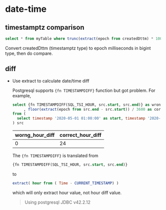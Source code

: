 # date-time

## timestamptz comparison
```sql
select * from myTable where trunc(extract(epoch from createdDttm) * 1000) = <timeMillis>
```
Convert createdDttm (timestamptz type) to epoch milliseconds in bigint type, then do compare.

## diff
* Use extract to calculate date/time diff

  Postgresql supports ```{fn TIMESTAMPDIFF}``` function but got problem.
  For example,
  ```sql
  select {fn TIMESTAMPDIFF(SQL_TSI_HOUR, src.start, src.end)} as wrong_hour_diff
       , floor(extract(epoch from src.end - src.start)) / 3600 as correct_hour_diff
  from (
    select timestamp '2020-05-01 01:00:00' as start, timestamp '2020-05-02 01:00:00' as end
  ) src
  ```
  |worng_hour_diff|correct_hour_diff|
  |---------------|-----------------|
  |0              |24               |

  The ```{fn TIMESTAMPDIFF}``` is translated
  from
  ```sql
  {fn TIMESTAMPDIFF(SQL_TSI_HOUR, src.start, src.end)}
  ```
  to
  ```sql
  extract( hour from ( Time - CURRENT_TIMESTAMP) )
  ```
  which will only extract hour value, not hour diff value.
  > Using postgresql JDBC v42.2.12



